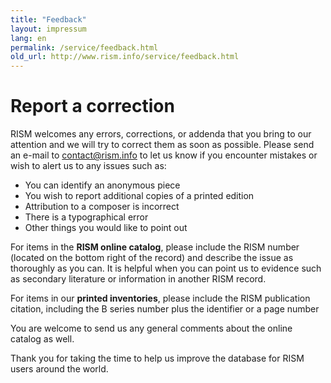 ```yaml
---
title: "Feedback"
layout: impressum
lang: en
permalink: /service/feedback.html
old_url: http://www.rism.info/service/feedback.html
---
```


# Report a correction

RISM welcomes any errors, corrections, or addenda that you bring to our attention and we will try to correct them as soon as possible. Please send an e-mail to [contact@rism.info](mailto:contact@rism.info) to let us know if you encounter mistakes or wish to alert us to any issues such as:

* You can identify an anonymous piece
* You wish to report additional copies of a printed edition
* Attribution to a composer is incorrect
* There is a typographical error
* Other things you would like to point out

For items in the **RISM online catalog**, please include the RISM number (located on the bottom right of the record) and describe the issue as thoroughly as you can. It is helpful when you can point us to evidence such as secondary literature or information in another RISM record.

For items in our **printed inventories**, please include the RISM publication citation, including the B series number plus the identifier or a page number

You are welcome to send us any general comments about the online catalog as well.

Thank you for taking the time to help us improve the database for RISM users around the world. 
